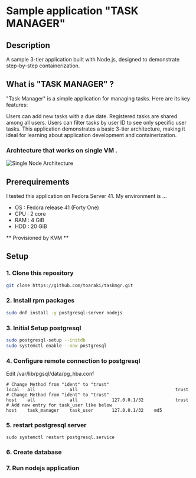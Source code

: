 # Sample application "TASK MANAGER"

## Description
A sample 3-tier application built with Node.js, designed to demonstrate step-by-step containerization.

## What is "TASK MANAGER" ?
"Task Manager" is a simple application for managing tasks.
Here are its key features:

Users can add new tasks with a due date.
Registered tasks are shared among all users.
Users can filter tasks by user ID to see only specific user tasks.
This application demonstrates a basic 3-tier architecture, making it ideal for learning about application development and containerization.

### Archtecture that works on single VM .
![Single Node Architecture](images/TaskManager-SingleMachineArch.png, "TaskManager-SingleMachineArch")

## Prerequirements
I tested this application on Fedora Server 41.
My environment is ...
- OS : Fedora release 41 (Forty One)
- CPU : 2 core 
- RAM : 4 GiB
- HDD : 20 GiB

** Provisioned by KVM **

## Setup

### 1. Clone this repository

```bash
git clone https://github.com/toaraki/taskmgr.git
```

### 2. Install rpm packages

```bash
sudo dnf install -y postgresql-server nodejs
```

### 3. Initial Setup postgresql 

```bash
sudo postgresql-setup --initdb
sudo systemctl enable --now postgresql
```

### 4. Configure remote connection to postgresql

Edit /var/lib/pgsql/data/pg_hba.conf

```text
# Change Method from "ident" to "trust"
local   all             all                                     trust
# Change Method from "ident" to "trust"
host    all             all             127.0.0.1/32            trust
# Add new entry for task_user like below
host    task_manager    task_user       127.0.0.1/32    md5
```

### 5. restart postgresql server

```
sudo systemctl restart postgresql.service
```

### 6. Create database

### 7. Run nodejs application



